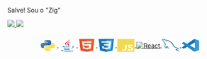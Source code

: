 Salve! Sou o "Zig"

<div align="center" style="display: inline">
    <a href="https://github.com/zignaggo">
        <img height="167em" src="https://github-readme-stats.vercel.app/api?username=zignaggo&show_icons=true&theme=radical&include_all_commits=true&count_private=true"/>
        <img height="167em" src="https://github-readme-stats.vercel.app/api/top-langs/?username=zignaggo&layout=compact&langs_count=7&theme=radical"/>
</div>

<div align="center" style="display: inline_block; margin-top: .5em"><br>
    <img align="center" alt="Python" height="30" width="40" src="https://raw.githubusercontent.com/devicons/devicon/master/icons/python/python-original.svg">
    <img align="center" alt="Java" height="30" width="40" src="https://github.com/devicons/devicon/blob/master/icons/java/java-original.svg">
    <img align="center" alt="HTML" height="30" width="40" src="https://raw.githubusercontent.com/devicons/devicon/master/icons/html5/html5-original.svg">
    <img align="center" alt="CSS" height="30" width="40" src="https://raw.githubusercontent.com/devicons/devicon/master/icons/css3/css3-original.svg">
    <img align="center" alt="JS" height="30" width="40" src="https://raw.githubusercontent.com/devicons/devicon/master/icons/javascript/javascript-plain.svg">
    <img align="center" alt="React" height="30" width="40" src="https://cdn.jsdelivr.net/gh/devicons/devicon/icons/react/react-original.svg">
    <img align="center" alt="MySQL" height="30" width="40" src="https://github.com/devicons/devicon/blob/master/icons/mysql/mysql-original.svg">
    <img align="center" alt="VsCode" height="30" width="40" src="https://github.com/devicons/devicon/blob/master/icons/vscode/vscode-original.svg">
</div>
